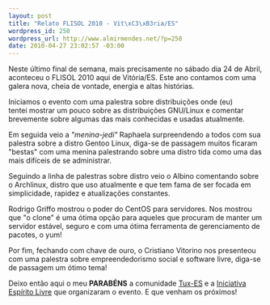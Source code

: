 ```yaml
--- 
layout: post
title: "Relato FLISOL 2010 - Vit\xC3\xB3ria/ES"
wordpress_id: 250
wordpress_url: http://www.almirmendes.net/?p=250
date: 2010-04-27 23:02:57 -03:00
---
```

Neste último final de semana, mais precisamente no sábado dia 24 de Abril, aconteceu o FLISOL 2010 aqui de Vitória/ES. Este ano contamos com uma galera nova, cheia de vontade, energia e altas histórias.

Iniciamos o evento com uma palestra sobre distribuições onde (eu) tentei mostrar um pouco sobre as distribuições GNU/Linux e comentar brevemente sobre algumas das mais conhecidas e usadas atualmente.

Em seguida veio a <em>"menina-jedi"</em> Raphaela surpreendendo a todos com sua palestra sobre a distro Gentoo Linux, diga-se de passagem muitos ficaram "bestas" com uma menina palestrando sobre uma distro tida como uma das mais difíceis de se administrar.

Seguindo a linha de palestras sobre distro veio o Albino comentando sobre o Archlinux, distro que uso atualmente e que tem fama de ser focada em simplicidade, rapidez e atualizações constantes.

Rodrigo Griffo mostrou o poder do CentOS para servidores. Nos mostrou que "o clone" é uma ótima opção para aqueles que procuram de manter um servidor estável, seguro e com uma ótima ferramenta de gerenciamento de pacotes, o yum!

Por fim, fechando com chave de ouro, o Cristiano Vitorino nos presenteou com uma palestra sobre empreendedorismo social e software livre, diga-se de passagem um ótimo tema!

Deixo então aqui o meu <strong>PARABÉNS</strong> a comunidade <a href="www.tux-es.org/" target="_blank">Tux-ES</a> e a <a href="http://www.espiritolivre.org/" target="_blank">Iniciativa Espírito Livre</a> que organizaram o evento. E que venham os próximos!
